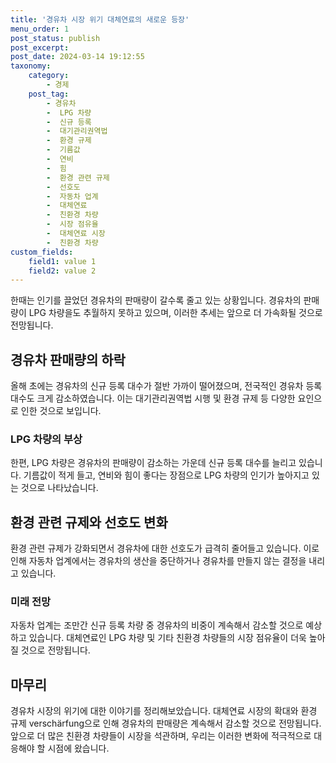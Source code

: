 ```yaml
---
title: '경유차 시장 위기 대체연료의 새로운 등장'
menu_order: 1
post_status: publish
post_excerpt: 
post_date: 2024-03-14 19:12:55
taxonomy:
    category:
        - 경제
    post_tag:
        - 경유차
        -  LPG 차량
        -  신규 등록
        -  대기관리권역법
        -  환경 규제
        -  기름값
        -  연비
        -  힘
        -  환경 관련 규제
        -  선호도
        -  자동차 업계
        -  대체연료
        -  친환경 차량
        -  시장 점유율
        -  대체연료 시장
        -  친환경 차량
custom_fields:
    field1: value 1
    field2: value 2
---
```


한때는 인기를 끌었던 경유차의 판매량이 갈수록 줄고 있는 상황입니다. 경유차의 판매량이 LPG 차량을도 추월하지 못하고 있으며, 이러한 추세는 앞으로 더 가속화될 것으로 전망됩니다.
## 경유차 판매량의 하락
올해 초에는 경유차의 신규 등록 대수가 절반 가까이 떨어졌으며, 전국적인 경유차 등록 대수도 크게 감소하였습니다. 이는 대기관리권역법 시행 및 환경 규제 등 다양한 요인으로 인한 것으로 보입니다.
### LPG 차량의 부상
한편, LPG 차량은 경유차의 판매량이 감소하는 가운데 신규 등록 대수를 늘리고 있습니다. 기름값이 적게 들고, 연비와 힘이 좋다는 장점으로 LPG 차량의 인기가 높아지고 있는 것으로 나타났습니다.
## 환경 관련 규제와 선호도 변화
환경 관련 규제가 강화되면서 경유차에 대한 선호도가 급격히 줄어들고 있습니다. 이로 인해 자동차 업계에서는 경유차의 생산을 중단하거나 경유차를 만들지 않는 결정을 내리고 있습니다.
### 미래 전망
자동차 업계는 조만간 신규 등록 차량 중 경유차의 비중이 계속해서 감소할 것으로 예상하고 있습니다. 대체연료인 LPG 차량 및 기타 친환경 차량들의 시장 점유율이 더욱 높아질 것으로 전망됩니다.
## 마무리
경유차 시장의 위기에 대한 이야기를 정리해보았습니다. 대체연료 시장의 확대와 환경 규제 verschärfung으로 인해 경유차의 판매량은 계속해서 감소할 것으로 전망됩니다. 앞으로 더 많은 친환경 차량들이 시장을 석관하며, 우리는 이러한 변화에 적극적으로 대응해야 할 시점에 왔습니다.
